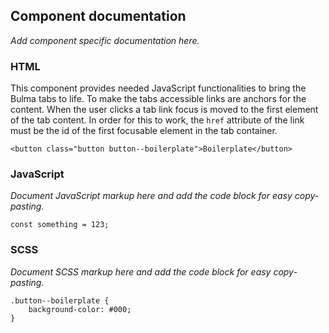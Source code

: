 ## Component documentation

_Add component specific documentation here._

### HTML

This component provides needed JavaScript functionalities to bring the Bulma tabs to life. To make the tabs accessible links are anchors for the content. When the user clicks a tab link focus is moved to the first element of the tab content. In order for this to work, the `href` attribute of the link must be the id of the first focusable element in the tab container.

```
<button class="button button--boilerplate">Boilerplate</button>
```

### JavaScript

_Document JavaScript markup here and add the code block for easy copy-pasting._

```
const something = 123;
```

### SCSS

_Document SCSS markup here and add the code block for easy copy-pasting._

```
.button--boilerplate {
    background-color: #000;
}
```
